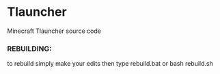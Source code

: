 # Tlauncher
 Minecraft Tlauncher source code


### REBUILDING:
to rebuild simply make your edits then type rebuild.bat or bash rebuild.sh
